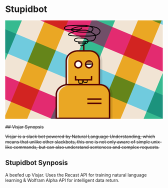 # Stupidbot

![](misc/stupidbot.png)

~~## Visjar Synopsis~~

~~Visjar is a slack bot powered by Natural Language Understanding, which means that unlike other slackbots, this one is not only aware of simple unix-like commands, but can also understand sentences and complex requests.~~

## Stupidbot Synposis

A beefed up Visjar. Uses the Recast API for training natural language learning & Wolfram Alpha API for intelligent data return.
